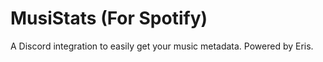 # MusiStats (For Spotify)

A Discord integration to easily get your music metadata. Powered by Eris.